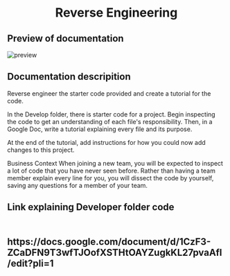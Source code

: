 <h1 align = "center" > Reverse Engineering </h1>

<h2> Preview of documentation </h2>
 
![preview](https://user-images.githubusercontent.com/61447353/103606296-077bdc80-4ee4-11eb-87a9-5faaf3c4deb8.PNG)


<h2> Documentation descripition </h2>

Reverse engineer the starter code provided and create a tutorial for the code.

In the Develop folder, there is starter code for a project. Begin inspecting the code to get an understanding of each file's responsibility. Then, in a Google Doc, write a tutorial explaining every file and its purpose. 

At the end of the tutorial, add instructions for how you could now add changes to this project.

Business Context
When joining a new team, you will be expected to inspect a lot of code that you have never seen before. Rather than having a team member explain every line for you, you will dissect the code by yourself, saving any questions for a member of your team.

<h2>Link explaining Developer folder code <h2> <br>
https://docs.google.com/document/d/1CzF3-ZCaDFN9T3wfTJOofXSTHtOAYZugkKL27pvaAfI/edit?pli=1 <br>

